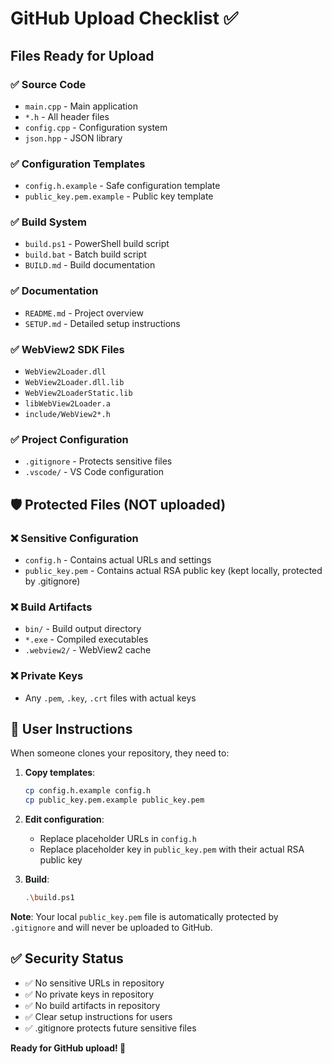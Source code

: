 # GitHub Upload Checklist ✅

## Files Ready for Upload

### ✅ Source Code
- `main.cpp` - Main application
- `*.h` - All header files
- `config.cpp` - Configuration system
- `json.hpp` - JSON library

### ✅ Configuration Templates
- `config.h.example` - Safe configuration template
- `public_key.pem.example` - Public key template

### ✅ Build System
- `build.ps1` - PowerShell build script
- `build.bat` - Batch build script
- `BUILD.md` - Build documentation

### ✅ Documentation
- `README.md` - Project overview
- `SETUP.md` - Detailed setup instructions

### ✅ WebView2 SDK Files
- `WebView2Loader.dll`
- `WebView2Loader.dll.lib`
- `WebView2LoaderStatic.lib`
- `libWebView2Loader.a`
- `include/WebView2*.h`

### ✅ Project Configuration
- `.gitignore` - Protects sensitive files
- `.vscode/` - VS Code configuration

## 🛡️ Protected Files (NOT uploaded)

### ❌ Sensitive Configuration  
- `config.h` - Contains actual URLs and settings
- `public_key.pem` - Contains actual RSA public key (kept locally, protected by .gitignore)

### ❌ Build Artifacts
- `bin/` - Build output directory
- `*.exe` - Compiled executables
- `.webview2/` - WebView2 cache

### ❌ Private Keys
- Any `.pem`, `.key`, `.crt` files with actual keys

## 🎯 User Instructions

When someone clones your repository, they need to:

1. **Copy templates**:
   ```bash
   cp config.h.example config.h
   cp public_key.pem.example public_key.pem
   ```

2. **Edit configuration**:
   - Replace placeholder URLs in `config.h`
   - Replace placeholder key in `public_key.pem` with their actual RSA public key

3. **Build**:
   ```bash
   .\build.ps1
   ```

**Note**: Your local `public_key.pem` file is automatically protected by `.gitignore` and will never be uploaded to GitHub.

## ✅ Security Status

- ✅ No sensitive URLs in repository
- ✅ No private keys in repository  
- ✅ No build artifacts in repository
- ✅ Clear setup instructions for users
- ✅ .gitignore protects future sensitive files

**Ready for GitHub upload! 🚀**
